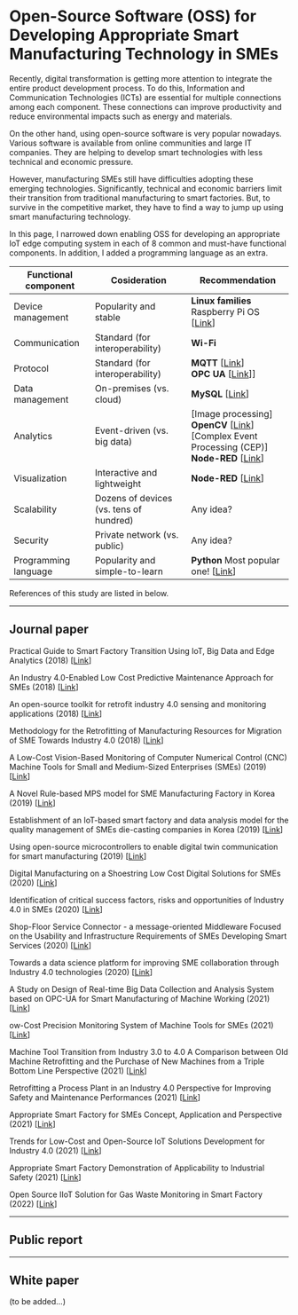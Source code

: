# Open-Source Software (OSS) for Developing Appropriate Smart Manufacturing Technology in SMEs

Recently, digital transformation is getting more attention to integrate the entire product development process. To do this, Information and Communication Technologies (ICTs) are essential for multiple connections among each component. These connections can improve productivity and reduce environmental impacts such as energy and materials.

On the other hand, using open-source software is very popular nowadays. Various software is available from online communities and large IT companies. They are helping to develop smart technologies with less technical and economic pressure.

However, manufacturing SMEs still have difficulties adopting these emerging technologies. Significantly, technical and economic barriers limit their transition from traditional manufacturing to smart factories. But, to survive in the competitive market, they have to find a way to jump up using smart manufacturing technology. 

In this page, I narrowed down enabling OSS for developing an appropriate IoT edge computing system in each of 8 common and must-have functional components. In addition, I added a programming language as an extra.

| Functional component | Cosideration | Recommendation |
| ----------- | ----------- | ----------- |
| Device management | Popularity and stable | **Linux families** Raspberry Pi OS [[Link]()] |
| Communication | Standard (for interoperability) | **Wi-Fi** |
| Protocol | Standard (for interoperability) | **MQTT** [[Link](https://mqtt.org/)] <br> **OPC UA** [[Link](https://opcfoundation.org/about/opc-technologies/opc-ua/)]] |
| Data management | On-premises (vs. cloud) | **MySQL** [[Link](https://www.mysql.com/)] |
| Analytics | Event-driven (vs. big data) | [Image processing] <br> **OpenCV** [[Link](https://opencv.org/)] <br> [Complex Event Processing (CEP)] <br> **Node-RED** [[Link](https://nodered.org/)] |
| Visualization | Interactive and lightweight | **Node-RED** [[Link](https://nodered.org/)] |
| Scalability | Dozens of devices (vs. tens of hundred) | Any idea? |
| Security | Private network (vs. public) | Any idea? |
| Programming language | Popularity and simple-to-learn | **Python** Most popular one! [[Link](https://www.python.org/)] |

References of this study are listed in below.

---
## Journal paper
Practical Guide to Smart Factory Transition Using IoT, Big Data and Edge Analytics (2018) [[Link]()]  

An Industry 4.0-Enabled Low Cost Predictive Maintenance Approach for SMEs (2018) [[Link]()]  

An open-source toolkit for retrofit industry 4.0 sensing and monitoring applications (2018) [[Link]()]  

Methodology for the Retrofitting of Manufacturing Resources for Migration of SME Towards Industry 4.0 (2018) [[Link]()]  

A Low-Cost Vision-Based Monitoring of Computer Numerical Control (CNC) Machine Tools for Small and Medium-Sized Enterprises (SMEs) (2019) [[Link](https://doi.org/10.3390/s19204506)]  

A Novel Rule-based MPS model for SME Manufacturing Factory in Korea (2019) [[Link]()]  

Establishment of an IoT-based smart factory and data analysis model for the quality management of SMEs die-casting companies in Korea (2019) [[Link]()]  

Using open-source microcontrollers to enable digital twin communication for smart manufacturing (2019) [[Link]()]  

Digital Manufacturing on a Shoestring Low Cost Digital Solutions for SMEs (2020) [[Link]()]  

Identification of critical success factors, risks and opportunities of Industry 4.0 in SMEs (2020) [[Link]()]  

Shop-Floor Service Connector - a message-oriented Middleware Focused on the Usability and Infrastructure Requirements of SMEs Developing Smart Services (2020) [[Link]()]  

Towards a data science platform for improving SME collaboration through Industry 4.0 technologies (2020) [[Link]()]  

A Study on Design of Real-time Big Data Collection and Analysis System based on OPC-UA for Smart Manufacturing of Machine Working (2021) [[Link]()]  

ow-Cost Precision Monitoring System of Machine Tools for SMEs (2021) [[Link]()]  

Machine Tool Transition from Industry 3.0 to 4.0 A Comparison between Old Machine Retrofitting and the Purchase of New Machines from a Triple Bottom Line Perspective (2021) [[Link]()]  

Retrofitting a Process Plant in an Industry 4.0 Perspective for Improving Safety and Maintenance Performances (2021) [[Link]()]  

Appropriate Smart Factory for SMEs Concept, Application and Perspective (2021) [[Link]()]  

Trends for Low-Cost and Open-Source IoT Solutions Development for Industry 4.0 (2021) [[Link]()]  

Appropriate Smart Factory Demonstration of Applicability to Industrial Safety (2021) [[Link]()]  

Open Source IIoT Solution for Gas Waste Monitoring in Smart Factory (2022) [[Link]()]  

---
## Public report

---
## White paper
(to be added...)
